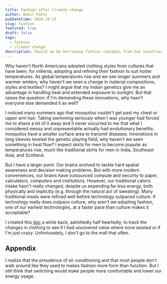 ```yaml
---
title: Fashion after climate change
author: Ankil Patel
pubDatetime: 2024-10-23
slug: fashion
featured: true
draft: false
tags:
  - fashion
  - climate change
description: Should we be borrowing fashion concepts from hot countries as temperatures here grow y2y?
---
```


Why haven't North Americans adopted clothing styles from cultures that have been, for millenia, adopting and refining their fashion to suit hotter temperatures. As global temperatures rise and we see longer summers and warmer winters, why haven't we seen a change in material compositions, styles and textiles? I might argue that my Indian genetics give me an advantage in handling heat and extended exposure to sunlight. But that raises the question: if I'm demanding these innovations, why hasn’t everyone else demanded it as well?

I noticed many summers ago that mosquitos couldn't get past my chest or upper arm hair. Taking swimming seriously when I was younger had forced me to shave a lot of it away and it never occurred to me that what I considered messy and unpresentable actually had evolutionary benefits: mosquitos have a smaller surface area to transmit diseases. Innovations in long sleeves leveled the genetic playing field; why haven't we seen something in heat flow? I expect skirts for men to become popular as temperatures rise, much like traditional skirts for men in India, Southeast Asia, and Scotland.

But I have a larger point. Our brains evolved to tackle hard spatial awareness and decision making problems. But with more modern conveniences, our brains have outsourced compute and security to paper, calculators, computers and institutions. However, our traditional caloric intake hasn't really changed, despite us expending far less energy, both physically and implicitly (e.g. through the natural act of sweating). Many traditional meals were refined well before technology outpaced culture. If technology really does outpace culture, why aren't we adopting fashion, one of our earliest technologies, at a faster pace than culture makes it acceptable?

I created this [doc](https://docs.google.com/spreadsheets/d/1hSfBVVrP296PsubOg6EtToQMJi1Ov3n2-zUluYvxMSk/edit?usp=drivesdk) a while back, admittedly half heartedly, to track the changes in clothing to see if I had uncovered value where none existed or if I'm just crazy. Unfortunately, I don't go to the mall that often. 

## Appendix

I realize that the prevalence of air conditioning and that most people don't walk around like they used to makes fashion more form than function. But I still think that switching would make people more comfortable and lower our energy usage.

